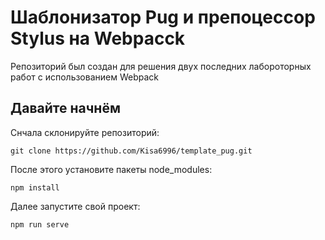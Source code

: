 # Шаблонизатор Pug и препоцессор Stylus на Webpacck

Репозиторий был создан для решения двух последних лабороторных работ с использованием Webpack

## Давайте начнём

Снчала склонируйте репозиторий:

```console
git clone https://github.com/Kisa6996/template_pug.git
```

После этого установите пакеты node_modules:
```console
npm install
```

Далее запустите свой проект:
```console
npm run serve
```